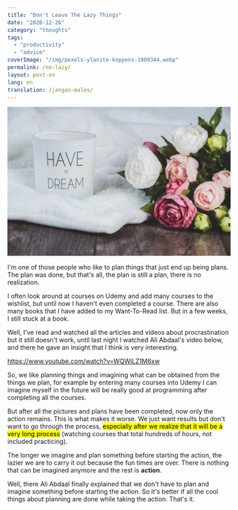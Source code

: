 ```yaml
---
title: "Don't Leave The Lazy Things"
date: "2020-12-26"
category: "thoughts"
tags:
  - "productivity"
  - "advice"
coverImage: "/img/pexels-ylanite-koppens-1809344.webp"
permalink: /no-lazy/
layout: post-en
lang: en
translation: /jangan-males/
---
```


![](/img/pexels-ylanite-koppens-1809344.webp)

I'm one of those people who like to plan things that just end up being plans. The plan was done, but that's all, the plan is still a plan, there is no realization.

I often look around at courses on Udemy and add many courses to the wishlist, but until now I haven't even completed a course. There are also many books that I have added to my Want-To-Read list. But in a few weeks, I still stuck at a book.

Well, I've read and watched all the articles and videos about procrastination but it still doesn't work, until last night I watched Ali Abdaal's video below, and there he gave an insight that I think is very interesting.

https://www.youtube.com/watch?v=WQWiLZ1M6xw

So, we like planning things and imagining what can be obtained from the things we plan, for example by entering many courses into Udemy I can imagine myself in the future will be really good at programming after completing all the courses.

But after all the pictures and plans have been completed, now only the action remains. This is what makes it worse. We just want results but don't want to go through the process, <mark>especially after we realize that it will be a very long process</mark> (watching courses that total hundreds of hours, not included practicing).

The longer we imagine and plan something before starting the action, the lazier we are to carry it out because the fun times are over. There is nothing that can be imagined anymore and the rest is **action**.

Well, there Ali Abdaal finally explained that we don't have to plan and imagine something before starting the action. So it's better if all the cool things about planning are done while taking the action. That's it.
